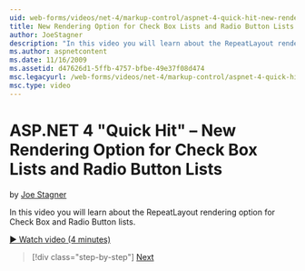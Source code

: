 ```yaml
---
uid: web-forms/videos/net-4/markup-control/aspnet-4-quick-hit-new-rendering-option-for-check-box-lists-and-radio-button-lists
title: New Rendering Option for Check Box Lists and Radio Button Lists | Microsoft Docs
author: JoeStagner
description: "In this video you will learn about the RepeatLayout rendering option for Check Box and Radio Button lists."
ms.author: aspnetcontent
ms.date: 11/16/2009
ms.assetid: d47626d1-5ffb-4757-bfbe-49e37f08d474
msc.legacyurl: /web-forms/videos/net-4/markup-control/aspnet-4-quick-hit-new-rendering-option-for-check-box-lists-and-radio-button-lists
msc.type: video
---
```

ASP.NET 4 "Quick Hit" – New Rendering Option for Check Box Lists and Radio Button Lists
====================
by [Joe Stagner](https://github.com/JoeStagner)

In this video you will learn about the RepeatLayout rendering option for Check Box and Radio Button lists. 

[&#9654; Watch video (4 minutes)](https://channel9.msdn.com/Blogs/ASP-NET-Site-Videos/aspnet-4-quick-hit-new-rendering-option-for-check-box-lists-and-radio-button-lists)

> [!div class="step-by-step"]
> [Next](aspnet-4-quick-hit-table-free-templated-controls.md)
